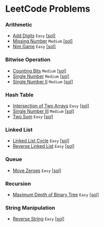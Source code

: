 # LeetCode Problems

### Arithmetic
* [Add Digits](https://leetcode.com/problems/add-digits/) `Easy` [[sol]](ADD_DIGITS.txt)
* [Missing Number](https://leetcode.com/problems/missing-number/) `Medium` [[sol]](MISSING_NUMBER.txt)
* [Nim Game](https://leetcode.com/problems/nim-game/) `Easy` [[sol]](NIM_GAME.txt)

### Bitwise Operation
* [Counting Bits](https://leetcode.com/problems/counting-bits/) `Medium` [[sol]](COUNTING_BITS.txt)
* [Single Number](https://leetcode.com/problems/single-number/) `Medium` [[sol]](SINGLE_NUMBER.txt)
* [Single Number II](https://leetcode.com/problems/single-number-ii/) `Medium` [[sol]](SINGLE_NUMBER_II.txt)

### Hash Table
* [Intersection of Two Arrays](https://leetcode.com/problems/intersection-of-two-arrays/) `Easy` [[sol]](INTERSECT_TWO_ARRAYS.txt)
* [Single Number III](https://leetcode.com/problems/single-number-iii/) `Medium` [[sol]](SINGLE_NUMBER_III.txt)
* [Two Sum](https://leetcode.com/problems/two-sum/) `Easy` [[sol]](TWO_SUM.txt)

### Linked List
* [Linked List Cycle](https://leetcode.com/problems/linked-list-cycle/) `Easy` [[sol]](LINKED_LIST_CYCLE.txt)
* [Reverse Linked List](https://leetcode.com/problems/reverse-linked-list/) `Easy` [[sol]](REVERSE_LINKED_LIST.txt)

### Queue
* [Move Zeroes](https://leetcode.com/problems/move-zeroes/) `Easy` [[sol]](MOVE_ZEROES.txt)

### Recursion
* [Maximum Depth of Binary Tree](https://leetcode.com/problems/maximum-depth-of-binary-tree/) `Easy` [[sol]](MAXIMUM_DEPTH_OF_BINARY_TREE.txt)

### String Manipulation
* [Reverse String](https://leetcode.com/problems/reverse-string/) `Easy` [[sol]](REVERSE_STRING.txt)

